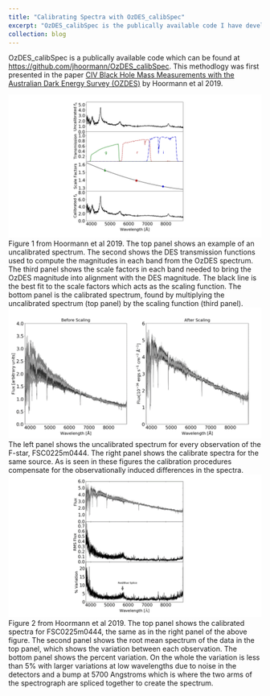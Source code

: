```yaml
---
title: "Calibrating Spectra with OzDES_calibSpec"
excerpt: "OzDES_calibSpec is the publically available code I have developed to perform spectrophotometric calibration of the OzDES data. <br/><img src='/images/calibBAsmall.png '>"
collection: blog
---
```


OzDES_calibSpec is a publically available code which can be found at https://github.com/jhoormann/OzDES_calibSpec. This methodlogy was first presented in the paper [CIV Black Hole Mass Measurements with the Australian Dark Energy Survey (OZDES)](https://arxiv.org/abs/1902.04206) by Hoormann et al 2019.

<img src='/images/4panelcalib.png'>
<figcaption>
Figure 1 from Hoormann et al 2019.  The top panel shows an example of an uncalibrated spectrum.  The second shows the DES transmission functions used to compute the magnitudes in each band from the OzDES spectrum.  The third panel shows the scale factors in each band needed to bring the OzDES magnitude into alignment with the DES magnitude.  The black line is the best fit to the scale factors which acts as the scaling function.  The bottom panel is the calibrated spectrum, found by multiplying the uncalibrated spectrum (top panel) by the scaling function (third panel).
</figcaption>

<img src='/images/calibBA.png'>
<figcaption>
The left panel shows the uncalibrated spectrum for every observation of the F-star, FSC0225m0444.  The right panel shows the calibrate spectra for the same source.  As is seen in these figures the calibration procedures compensate for the observationally induced differences in the spectra.
</figcaption>

<img src='/images/fstarcalib.png'>
<figcaption>
Figure 2 from Hoormann et al 2019. The top panel shows the calibrated spectra for FSC0225m0444, the same as in the right panel of the above figure.  The second panel shows the root mean spectrum of the data in the top panel, which shows the variation between each observation.  The bottom panel shows the percent variation.  On the whole the variation is less than 5% with larger variations at low wavelengths due to noise in the detectors and a bump at 5700 Angstroms which is where the two arms of the spectrograph are spliced together to create the spectrum.  
</figcaption>

